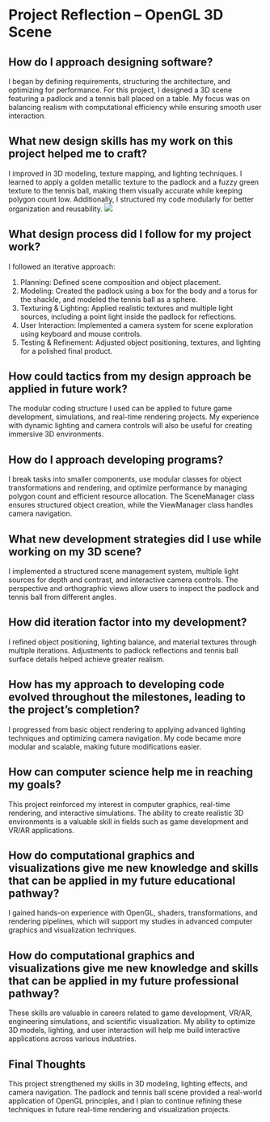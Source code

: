 # Project Reflection – OpenGL 3D Scene  

## How do I approach designing software?  
I began by defining requirements, structuring the architecture, and optimizing for performance. For this project, I designed a 3D scene featuring a padlock and a tennis ball placed on a table. My focus was on balancing realism with computational efficiency while ensuring smooth user interaction.  

## What new design skills has my work on this project helped me to craft?  
I improved in 3D modeling, texture mapping, and lighting techniques. I learned to apply a golden metallic texture to the padlock and a fuzzy green texture to the tennis ball, making them visually accurate while keeping polygon count low. Additionally, I structured my code modularly for better organization and reusability. 
<img src="https://i.imgur.com/V0wlesT.png"/>

## What design process did I follow for my project work?  
I followed an iterative approach:  
1. Planning: Defined scene composition and object placement.  
2. Modeling: Created the padlock using a box for the body and a torus for the shackle, and modeled the tennis ball as a sphere.  
3. Texturing & Lighting: Applied realistic textures and multiple light sources, including a point light inside the padlock for reflections.  
4. User Interaction: Implemented a camera system for scene exploration using keyboard and mouse controls.  
5. Testing & Refinement: Adjusted object positioning, textures, and lighting for a polished final product.  

## How could tactics from my design approach be applied in future work?  
The modular coding structure I used can be applied to future game development, simulations, and real-time rendering projects. My experience with dynamic lighting and camera controls will also be useful for creating immersive 3D environments.  

## How do I approach developing programs?  
I break tasks into smaller components, use modular classes for object transformations and rendering, and optimize performance by managing polygon count and efficient resource allocation. The SceneManager class ensures structured object creation, while the ViewManager class handles camera navigation.  

## What new development strategies did I use while working on my 3D scene?  
I implemented a structured scene management system, multiple light sources for depth and contrast, and interactive camera controls. The perspective and orthographic views allow users to inspect the padlock and tennis ball from different angles.  

## How did iteration factor into my development?  
I refined object positioning, lighting balance, and material textures through multiple iterations. Adjustments to padlock reflections and tennis ball surface details helped achieve greater realism.  

## How has my approach to developing code evolved throughout the milestones, leading to the project’s completion?  
I progressed from basic object rendering to applying advanced lighting techniques and optimizing camera navigation. My code became more modular and scalable, making future modifications easier.  

## How can computer science help me in reaching my goals?  
This project reinforced my interest in computer graphics, real-time rendering, and interactive simulations. The ability to create realistic 3D environments is a valuable skill in fields such as game development and VR/AR applications.  

## How do computational graphics and visualizations give me new knowledge and skills that can be applied in my future educational pathway?  
I gained hands-on experience with OpenGL, shaders, transformations, and rendering pipelines, which will support my studies in advanced computer graphics and visualization techniques.  

## How do computational graphics and visualizations give me new knowledge and skills that can be applied in my future professional pathway?  
These skills are valuable in careers related to game development, VR/AR, engineering simulations, and scientific visualization. My ability to optimize 3D models, lighting, and user interaction will help me build interactive applications across various industries.  

## Final Thoughts  
This project strengthened my skills in 3D modeling, lighting effects, and camera navigation. The padlock and tennis ball scene provided a real-world application of OpenGL principles, and I plan to continue refining these techniques in future real-time rendering and visualization projects.  
